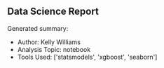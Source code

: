 ## Data Science Report

Generated summary:

- Author: Kelly Williams
- Analysis Topic: notebook
- Tools Used: ['statsmodels', 'xgboost', 'seaborn']
